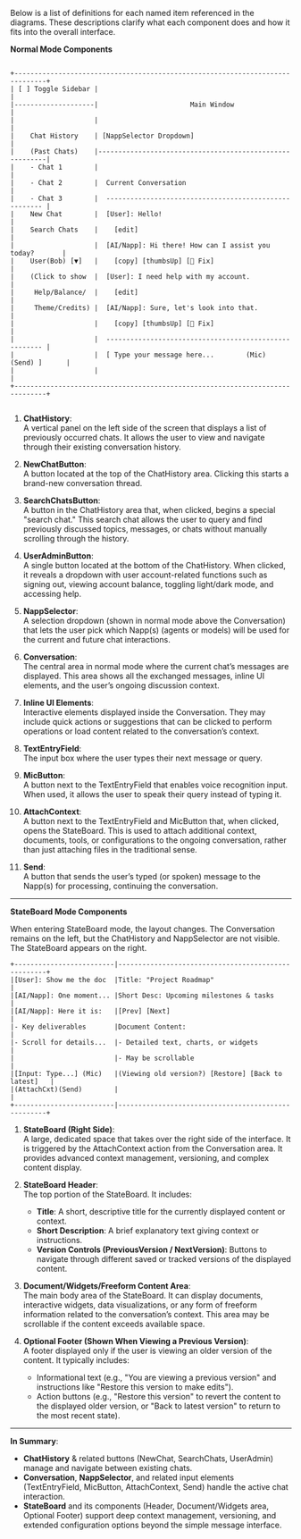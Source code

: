 

Below is a list of definitions for each named item referenced in the diagrams. These descriptions clarify what each component does and how it fits into the overall interface.

**Normal Mode Components**

```less
                                                                                    
+------------------------------------------------------------------------------+ 
| [ ] Toggle Sidebar |                                                         | 
|--------------------|                       Main Window                       | 
|                    |                                                         | 
|    Chat History    | [NappSelector Dropdown]                                 | 
|    (Past Chats)    |---------------------------------------------------------| 
|    - Chat 1        |                                                         | 
|    - Chat 2        |  Current Conversation                                   | 
|    - Chat 3        |  ------------------------------------------------------ | 
|    New Chat        |  [User]: Hello!                                         | 
|    Search Chats    |    [edit]                                               | 
|                    |  [AI/Napp]: Hi there! How can I assist you today?       | 
|    User(Bob) [▼]   |    [copy] [thumbsUp] [🔧 Fix]                           | 
|    (Click to show  |  [User]: I need help with my account.                   | 
|     Help/Balance/  |    [edit]                                               | 
|     Theme/Credits) |  [AI/Napp]: Sure, let's look into that.                 | 
|                    |    [copy] [thumbsUp] [🔧 Fix]                           | 
|                    |  ------------------------------------------------------ | 
|                    |  [ Type your message here...        (Mic) (Send) ]      | 
|                    |                                                         | 
+------------------------------------------------------------------------------+ 
                                                                                     
```

1. **ChatHistory**:  
   A vertical panel on the left side of the screen that displays a list of previously occurred chats. It allows the user to view and navigate through their existing conversation history.

2. **NewChatButton**:  
   A button located at the top of the ChatHistory area. Clicking this starts a brand-new conversation thread.

3. **SearchChatsButton**:  
   A button in the ChatHistory area that, when clicked, begins a special "search chat." This search chat allows the user to query and find previously discussed topics, messages, or chats without manually scrolling through the history.

4. **UserAdminButton**:  
   A single button located at the bottom of the ChatHistory. When clicked, it reveals a dropdown with user account-related functions such as signing out, viewing account balance, toggling light/dark mode, and accessing help.

5. **NappSelector**:  
   A selection dropdown (shown in normal mode above the Conversation) that lets the user pick which Napp(s) (agents or models) will be used for the current and future chat interactions.

6. **Conversation**:  
   The central area in normal mode where the current chat’s messages are displayed. This area shows all the exchanged messages, inline UI elements, and the user’s ongoing discussion context.

7. **Inline UI Elements**:  
   Interactive elements displayed inside the Conversation. They may include quick actions or suggestions that can be clicked to perform operations or load content related to the conversation’s context.

8. **TextEntryField**:  
   The input box where the user types their next message or query.

9. **MicButton**:  
   A button next to the TextEntryField that enables voice recognition input. When used, it allows the user to speak their query instead of typing it.

10. **AttachContext**:  
    A button next to the TextEntryField and MicButton that, when clicked, opens the StateBoard. This is used to attach additional context, documents, tools, or configurations to the ongoing conversation, rather than just attaching files in the traditional sense.

11. **Send**:  
    A button that sends the user’s typed (or spoken) message to the Napp(s) for processing, continuing the conversation.

---

**StateBoard Mode Components**

When entering StateBoard mode, the layout changes. The Conversation remains on the left, but the ChatHistory and NappSelector are not visible. The StateBoard appears on the right.

```less
+-------------------------|----------------------------------------------------+
|[User]: Show me the doc  |Title: "Project Roadmap"                            |
|[AI/Napp]: One moment... |Short Desc: Upcoming milestones & tasks             |
|[AI/Napp]: Here it is:   |[Prev] [Next]                                       |
|- Key deliverables       |Document Content:                                   |
|- Scroll for details...  |- Detailed text, charts, or widgets                 |
|                         |- May be scrollable                                 |
|[Input: Type...] (Mic)   |(Viewing old version?) [Restore] [Back to latest]   |
|(AttachCxt)(Send)        |                                                    |
+-------------------------|----------------------------------------------------+

```


1. **StateBoard (Right Side)**:  
   A large, dedicated space that takes over the right side of the interface. It is triggered by the AttachContext action from the Conversation area. It provides advanced context management, versioning, and complex content display.

2. **StateBoard Header**:  
   The top portion of the StateBoard. It includes:  
   - **Title**: A short, descriptive title for the currently displayed content or context.  
   - **Short Description**: A brief explanatory text giving context or instructions.  
   - **Version Controls (PreviousVersion / NextVersion)**: Buttons to navigate through different saved or tracked versions of the displayed content.

3. **Document/Widgets/Freeform Content Area**:  
   The main body area of the StateBoard. It can display documents, interactive widgets, data visualizations, or any form of freeform information related to the conversation’s context. This area may be scrollable if the content exceeds available space.

4. **Optional Footer (Shown When Viewing a Previous Version)**:  
   A footer displayed only if the user is viewing an older version of the content. It typically includes:  
   - Informational text (e.g., "You are viewing a previous version" and instructions like "Restore this version to make edits").  
   - Action buttons (e.g., "Restore this version" to revert the content to the displayed older version, or "Back to latest version" to return to the most recent state).

---

**In Summary**:  
- **ChatHistory** & related buttons (NewChat, SearchChats, UserAdmin) manage and navigate between existing chats.  
- **Conversation**, **NappSelector**, and related input elements (TextEntryField, MicButton, AttachContext, Send) handle the active chat interaction.  
- **StateBoard** and its components (Header, Document/Widgets area, Optional Footer) support deep context management, versioning, and extended configuration options beyond the simple message interface.